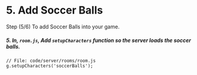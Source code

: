 # 5. Add Soccer Balls

Step (5/6) To add Soccer Balls into your game.

##### 5. In, `room.js`, Add `setupCharacters` function so the server loads the soccer balls.

```
// File: code/server/rooms/room.js
g.setupCharacters('soccerBalls');
```

